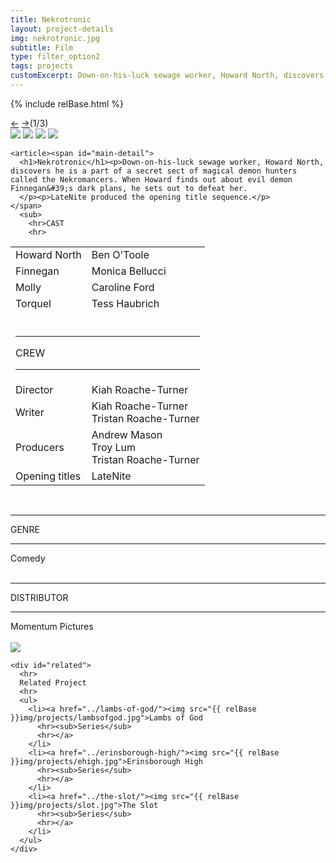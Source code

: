 ```yaml
---
title: Nekrotronic
layout: project-details
img: nekrotronic.jpg
subtitle: Film
type: filter_option2
tags: projects
customExcerpt: Down-on-his-luck sewage worker, Howard North, discovers he is a part of a secret sect of magical demon hunters called the Nekromancers. When Howard finds out about evil demon Finnegan's dark plans, he sets out to defeat her.
---
```

{% include relBase.html %}

  <section id="details">
    <div id="carousel">
      <div id="carousel_controls"><span><a href="#" id="carousel_backward">&larr;</a> <a href="#"
            id="carousel_forward">&rarr;</a></span><span id="pagecount">(1/3)</span></div>
      <div id="carousel_img">
        <img src="{{ relBase }}img/gallery/nekrotronic1.jpg" id="img1">
        <img src="{{ relBase }}img/gallery/nekrotronic2.jpg" id="img2">
        <img src="{{ relBase }}img/gallery/nekrotronic3.jpg" id="img3">
        <img src="{{ relBase }}img/gallery/nekrotronic4.jpg" id="img4">
      </div>
    </div>


    <article><span id="main-detail">
      <h1>Nekrotronic</h1><p>Down-on-his-luck sewage worker, Howard North, discovers he is a part of a secret sect of magical demon hunters called the Nekromancers. When Howard finds out about evil demon Finnegan&#39;s dark plans, he sets out to defeat her.
      </p><p>LateNite produced the opening title sequence.</p>        </span>
      <sub>
        <hr>CAST
        <hr>
<table>
  <tr><td>Howard North</td><td>Ben O&#39;Toole</td></tr>
  <tr><td>Finnegan</td><td>Monica Bellucci</td></tr>
  <tr><td>Molly</td><td>Caroline Ford</td></tr>
  <tr><td>Torquel</td><td>Tess Haubrich</td></tr>
  <tr><td colspan="2"><br><hr>CREW
    <hr></td></tr><tr><td>
        Director</td><td>Kiah Roache-Turner</td></tr><tr><td>
        Writer</td><td>Kiah Roache-Turner<br>Tristan Roache-Turner</td></tr><tr><td>
        Producers</td><td>	Andrew Mason<br>
        Troy Lum<br>
        Tristan Roache-Turner</td></tr>
        <tr><td>Opening titles</td><td>LateNite</td></tr>
      </table><br>
        <hr>GENRE
        <hr>
        Comedy<br>
        <br>
        <hr>DISTRIBUTOR
        <hr>
        Momentum Pictures<br><br>
        <a href="https://www.imdb.com/title/tt7453418/" target="_blank"><img src="{{ relBase }}img/social/imdb.svg" class="imdb"></a>
      </sub>
    </article>

    <div id="related">
      <hr>
      Related Project
      <hr>
      <ul>
        <li><a href="../lambs-of-god/"><img src="{{ relBase }}img/projects/lambsofgod.jpg">Lambs of God
          <hr><sub>Series</sub>
          <hr></a>
        </li>
        <li><a href="../erinsborough-high/"><img src="{{ relBase }}img/projects/ehigh.jpg">Erinsborough High
          <hr><sub>Series</sub>
          <hr></a>
        </li>
        <li><a href="../the-slot/"><img src="{{ relBase }}img/projects/slot.jpg">The Slot
          <hr><sub>Series</sub>
          <hr></a>
        </li>
      </ul>
    </div>
  </section>



  <div id="gradient"></div>
  